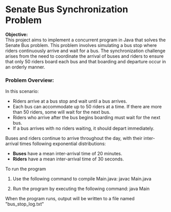 # **Senate Bus Synchronization Problem**

**Objective:**  
This project aims to implement a concurrent program in Java that solves the Senate Bus problem. This problem involves simulating a bus stop where riders continuously arrive and wait for a bus. The synchronization challenge arises from the need to coordinate the arrival of buses and riders to ensure that only 50 riders board each bus and that boarding and departure occur in an orderly manner.

### **Problem Overview:**

In this scenario:
- Riders arrive at a bus stop and wait until a bus arrives.
- Each bus can accommodate up to 50 riders at a time. If there are more than 50 riders, some will wait for the next bus.
- Riders who arrive after the bus begins boarding must wait for the next bus.
- If a bus arrives with no riders waiting, it should depart immediately.
  
Buses and riders continue to arrive throughout the day, with their inter-arrival times following exponential distributions: 
- **Buses** have a mean inter-arrival time of 20 minutes.
- **Riders** have a mean inter-arrival time of 30 seconds.

To run the program

1. Use the following command to compile Main.java:
	javac Main.java

2. Run the program by executing the following command:
	java Main

When the program runs, output will be written to a file named "bus_stop_log.txt"
